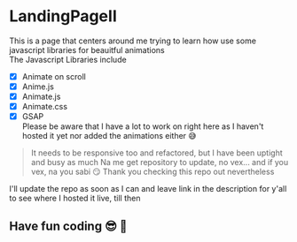 # LandingPageII

This is a page that centers around me trying to learn how use some javascript libraries for beauitful animations <br>
The Javascript Libraries include<br>
- [x] Animate on scroll
- [x] Anime.js
- [x] Animate.js
- [x] Animate.css
- [x] GSAP <br>
Please be aware that I have a lot to work on right here as I haven't hosted it yet nor added the animations either :sweat_smile: <br>

> It needs to be responsive too and refactored, but I have been uptight and busy as much
> Na me get repository to update, no vex... and if you vex, na you sabi :smirk:
> Thank you checking this repo out nevertheless <br>


I'll update the repo as soon as I can and leave link in the description for y'all to see where I hosted it live, till then <br>
 
## Have fun coding :sunglasses: :rocket:
